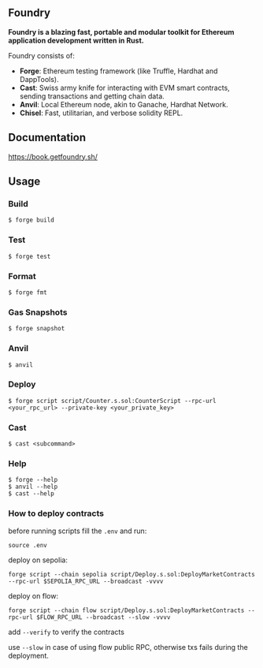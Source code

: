 ## Foundry

**Foundry is a blazing fast, portable and modular toolkit for Ethereum application development written in Rust.**

Foundry consists of:

-   **Forge**: Ethereum testing framework (like Truffle, Hardhat and DappTools).
-   **Cast**: Swiss army knife for interacting with EVM smart contracts, sending transactions and getting chain data.
-   **Anvil**: Local Ethereum node, akin to Ganache, Hardhat Network.
-   **Chisel**: Fast, utilitarian, and verbose solidity REPL.

## Documentation

https://book.getfoundry.sh/

## Usage

### Build

```shell
$ forge build
```

### Test

```shell
$ forge test
```

### Format

```shell
$ forge fmt
```

### Gas Snapshots

```shell
$ forge snapshot
```

### Anvil

```shell
$ anvil
```

### Deploy

```shell
$ forge script script/Counter.s.sol:CounterScript --rpc-url <your_rpc_url> --private-key <your_private_key>
```

### Cast

```shell
$ cast <subcommand>
```

### Help

```shell
$ forge --help
$ anvil --help
$ cast --help
```


### How to deploy contracts

before running scripts fill the `.env` and run:

`source .env`

deploy on sepolia:

`forge script --chain sepolia script/Deploy.s.sol:DeployMarketContracts --rpc-url $SEPOLIA_RPC_URL --broadcast -vvvv`

deploy on flow:

`forge script --chain flow script/Deploy.s.sol:DeployMarketContracts --rpc-url $FLOW_RPC_URL --broadcast --slow -vvvv`

add `--verify` to verify the contracts

use `--slow` in case of using flow public RPC, otherwise txs fails during the deployment.
